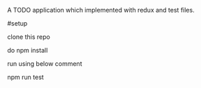 A TODO application which implemented with redux and test files.

#setup

clone this repo

do npm install

run using below comment

npm run test
